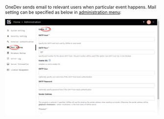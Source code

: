 OneDev sends email to relevant users when particular event happens. Mail setting can be specified as below in [administration menu](Server-Administration-Menu):

![mail-setting.png](images/mail-setting.png)

